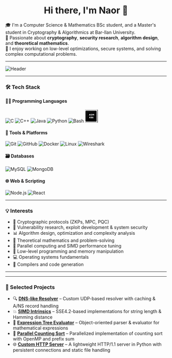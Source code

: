 <h1 align="center">Hi there, I'm Naor 👋</h1>

🎓 I'm a Computer Science & Mathematics BSc student, and a Master's student in Cryptography & Algorithmics at Bar-Ilan University.  
🔐 Passionate about **cryptography**, **security research**, **algorithm design**, and **theoretical mathematics**.  
🧠 I enjoy working on low-level optimizations, secure systems, and solving complex computational problems.

---

![Header](https://capsule-render.vercel.app/api?type=waving&color=0:0F2027,50:203A43,100:2C5364&height=200&section=header&text=Welcome%20to%20My%20GitHub!&fontSize=35&fontColor=ffffff)

---

### 🛠️ Tech Stack

#### 👨‍💻 Programming Languages
<p align="left">
  <img src="https://cdn.jsdelivr.net/gh/devicons/devicon/icons/c/c-original.svg" height="40" alt="C"/>
  <img src="https://cdn.jsdelivr.net/gh/devicons/devicon/icons/cplusplus/cplusplus-original.svg" height="40" alt="C++"/>
  <img src="https://cdn.jsdelivr.net/gh/devicons/devicon/icons/java/java-original.svg" height="40" alt="Java"/>
  <img src="https://cdn.jsdelivr.net/gh/devicons/devicon/icons/python/python-original.svg" height="40" alt="Python"/>
  <img src="https://cdn.jsdelivr.net/gh/devicons/devicon/icons/bash/bash-original.svg" height="40" alt="Bash"/>
  <img src="https://github.com/Naor-meir/Naor-meir/blob/main/asm_x86_chip_boxed (1).png?raw=true" height="40" alt="Assembly x86"/>
</p>

#### 🧰 Tools & Platforms
<p align="left">
  <img src="https://cdn.jsdelivr.net/gh/devicons/devicon/icons/git/git-original.svg" height="40" alt="Git"/>
  <img src="https://cdn.jsdelivr.net/gh/devicons/devicon/icons/github/github-original.svg" height="40" alt="GitHub"/>
  <img src="https://cdn.jsdelivr.net/gh/devicons/devicon/icons/docker/docker-original.svg" height="40" alt="Docker"/>
  <img src="https://cdn.jsdelivr.net/gh/devicons/devicon/icons/linux/linux-original.svg" height="40" alt="Linux"/>
  <img src="https://upload.wikimedia.org/wikipedia/commons/c/c6/Wireshark_icon_new.png" height="40" alt="Wireshark"/>
</p>

#### 🗃️ Databases
<p align="left">
  <img src="https://cdn.jsdelivr.net/gh/devicons/devicon/icons/mysql/mysql-original.svg" height="40" alt="MySQL"/>
  <img src="https://cdn.jsdelivr.net/gh/devicons/devicon/icons/mongodb/mongodb-original.svg" height="40" alt="MongoDB"/>
</p>

#### 🌐 Web & Scripting
<p align="left">
  <img src="https://cdn.jsdelivr.net/gh/devicons/devicon/icons/nodejs/nodejs-original.svg" height="40" alt="Node.js"/>
  <img src="https://cdn.jsdelivr.net/gh/devicons/devicon/icons/react/react-original.svg" height="40" alt="React"/>
</p>

---

### 💡 Interests

- 🧩 Cryptographic protocols (ZKPs, MPC, PQC)
- 🔐 Vulnerability research, exploit development & system security
- 📊 Algorithm design, optimization and complexity analysis
- 🔢 Theoretical mathematics and problem-solving
- 🧮 Parallel computing and SIMD performance tuning
- 🧵 Low-level programming and memory manipulation
- 💻 Operating systems fundamentals
- 🧬 Compilers and code generation

---


---

### 🧪 Selected Projects

- 🔍 [**DNS-like Resolver**](https://github.com/Naor-meir/DNS-Resolver) – Custom UDP-based resolver with caching & A/NS record handling  
- 💥 [**SIMD Intrinsics**](https://github.com/Naor-meir/Simd-Intrinsics) – SSE4.2-based implementations for string length & Hamming distance  
- 📐 [**Expression Tree Evaluator**](https://github.com/Naor-meir/expression-tree-evaluator) – Object-oriented parser & evaluator for mathematical expressions  
- 🔎 [**Parallel Counting Sort**](https://github.com/Naor-meir/Parallel-Counting-Sort) – Parallelized implementation of counting sort with OpenMP and prefix sum
- 🌐 [**Custom HTTP Server**](https://github.com/Naor-meir/HTTP-Server) – A lightweight HTTP/1.1 server in Python with persistent connections and static file handling
